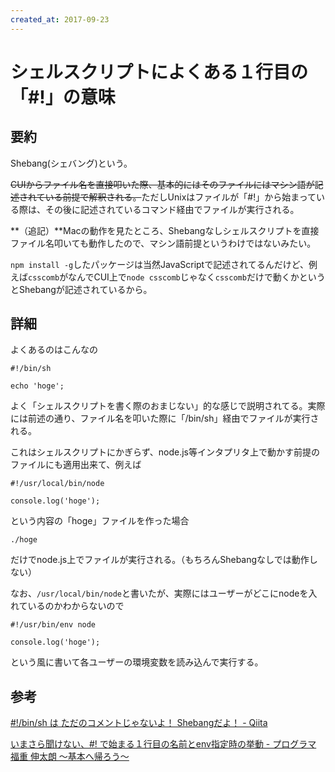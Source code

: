 ```yaml
---
created_at: 2017-09-23
---
```


# シェルスクリプトによくある１行目の「#!」の意味

## 要約

Shebang(シェバング)という。

~~CUIからファイル名を直接叩いた際、基本的にはそのファイルにはマシン語が記述されている前提で解釈される。~~ただしUnixはファイルが「#!」から始まっている際は、その後に記述されているコマンド経由でファイルが実行される。

**（追記）**Macの動作を見たところ、Shebangなしシェルスクリプトを直接ファイル名叩いても動作したので、マシン語前提というわけではないみたい。

`npm install -g`したパッケージは当然JavaScriptで記述されてるんだけど、例えば`csscomb`がなんでCUI上で`node csscomb`じゃなく`csscomb`だけで動くかというとShebangが記述されているから。


## 詳細

よくあるのはこんなの

```
#!/bin/sh

echo 'hoge';
```

よく「シェルスクリプトを書く際のおまじない」的な感じで説明されてる。実際には前述の通り、ファイル名を叩いた際に「/bin/sh」経由でファイルが実行される。

これはシェルスクリプトにかぎらず、node.js等インタプリタ上で動かす前提のファイルにも適用出来て、例えば

```
#!/usr/local/bin/node

console.log('hoge');
```

という内容の「hoge」ファイルを作った場合

```
./hoge
```

だけでnode.js上でファイルが実行される。（もちろんShebangなしでは動作しない）

なお、`/usr/local/bin/node`と書いたが、実際にはユーザーがどこにnodeを入れているのかわからないので

```
#!/usr/bin/env node

console.log('hoge');
```

という風に書いて各ユーザーの環境変数を読み込んで実行する。


## 参考

[#!/bin/sh は ただのコメントじゃないよ！ Shebangだよ！ - Qiita](http://qiita.com/mohira/items/566ca75d704072bcb26f)

[いまさら聞けない、#! で始まる１行目の名前とenv指定時の挙動 - プログラマ 福重 伸太朗 ～基本へ帰ろう～](http://d.hatena.ne.jp/japanrock_pg/20100319/1268968887)
